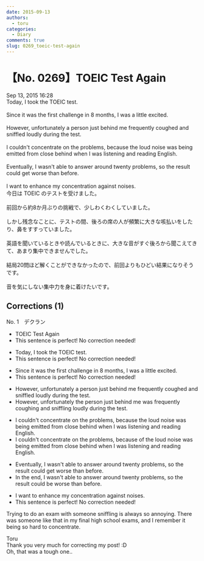 ```yaml
---
date: 2015-09-13
authors:
  - toru
categories:
  - Diary
comments: true
slug: 0269_toeic-test-again
---
```


# 【No. 0269】TOEIC Test Again
<div class="date">Sep 13, 2015 16:28</div>
<div id="post"><div id="body_show_ori">
Today, I took the TOEIC test.<br/><br/>Since it was the first challenge in 8 months, I was a little excited.<br/><br/>However, unfortunately a person just behind me frequently coughed and sniffled loudly during the test.<br/><br/>I couldn't concentrate on the problems, because the loud noise was being emitted from close behind when I was listening and reading English.<br/><br/>Eventually, I wasn't able to answer around twenty problems, so the result could get worse than before.<br/><br/>I want to enhance my concentration against noises.
</div></div>

<!-- more -->

<div id="post_ja"><div id="body_show_mo">
今日は TOEIC のテストを受けました。<br/><br/>前回から約8か月ぶりの挑戦で、少しわくわくしていました。<br/><br/>しかし残念なことに、テストの間、後ろの席の人が頻繁に大きな咳払いをしたり、鼻をすすっていました。<br/><br/>英語を聞いているときや読んでいるときに、大きな音がすぐ後ろから聞こえてきて、あまり集中できませんでした。<br/><br/>結局20問ほど解くことができなかったので、前回よりもひどい結果になりそうです。<br/><br/>音を気にしない集中力を身に着けたいです。
</div></div>

## Corrections (1)
<div id="block"><div class="first_name"> No. 1　<span class="just_name">デクラン</span></div><div id="block2">
<ul class="correction_field">
<li class="incorrect">TOEIC Test Again</li>
<li class="corrected perfect">This sentence is perfect! No correction needed!</li>
</ul>
<ul class="correction_field">
<li class="incorrect">Today, I took the TOEIC test.</li>
<li class="corrected perfect">This sentence is perfect! No correction needed!</li>
</ul>
<ul class="correction_field">
<li class="incorrect">Since it was the first challenge in 8 months, I was a little excited.</li>
<li class="corrected perfect">This sentence is perfect! No correction needed!</li>
</ul>
<ul class="correction_field">
<li class="incorrect">However, unfortunately a person just behind me frequently coughed and sniffled loudly during the test.</li>
<li class="corrected correct">
However, unfortunately <span class="f_red">the</span> person just behind me <span class="f_red">was </span>frequently cough<span class="f_red">ing</span> and sniff<span class="f_red">ling </span>loudly during the test.
</li>
</ul>
<ul class="correction_field">
<li class="incorrect">I couldn't concentrate on the problems, because the loud noise was being emitted from close behind when I was listening and reading English.</li>
<li class="corrected correct">
I couldn't concentrate on the problems, because <span class="f_red">of </span>the loud noise <span class="sline">was being emitted</span> from close behind when I was listening and reading English.
</li>
</ul>
<ul class="correction_field">
<li class="incorrect">Eventually, I wasn't able to answer around twenty problems, so the result could get worse than before.</li>
<li class="corrected correct">
<span class="f_red">In the end</span>, I wasn't able to answer around twenty problems, so the result could <span class="f_red">be </span>worse than before.
</li>
</ul>
<ul class="correction_field">
<li class="incorrect">I want to enhance my concentration against noises.</li>
<li class="corrected perfect">This sentence is perfect! No correction needed!</li>
</ul>
<p class="comment_small">
 Trying to do an exam with someone sniffling is always so annoying. There was someone like that in my final high school exams, and I remember it being so hard to concentrate.
</p>

</div><div class="name"><span class="just_name">Toru</span><br>
Thank you very much for correcting my post! :D<br/>Oh, that was a tough one..
</div>
</div>
